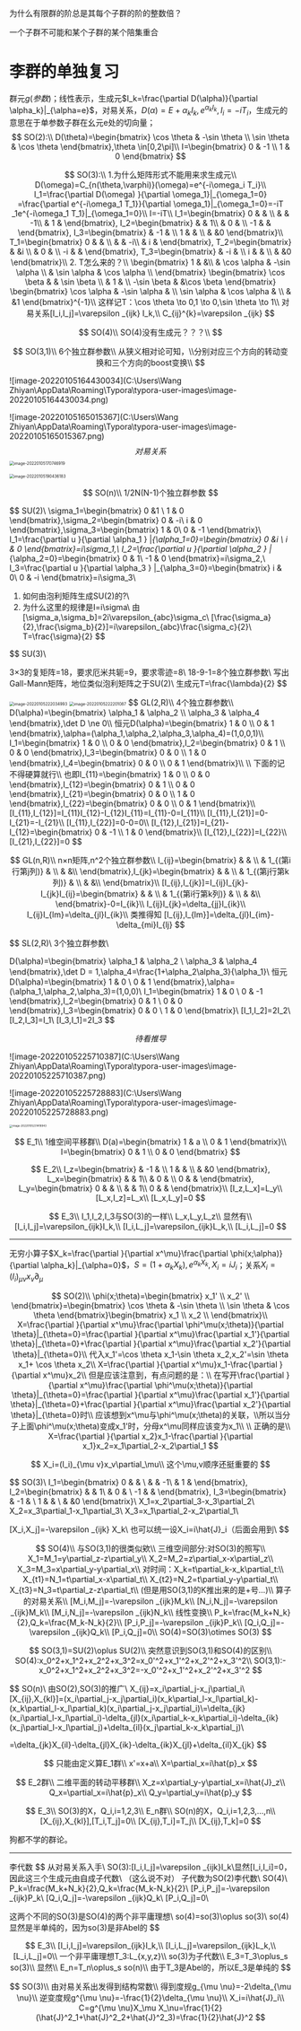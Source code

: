 为什么有限群的阶总是其每个子群的阶的整数倍？

一个子群不可能和某个子群的某个陪集重合

# 李群的单独复习

群元$g(参数)$；线性表示，生成元$I_k=\frac{\partial D(\alpha)}{\partial \alpha_k}|_{\alpha=e}$，对易关系，$D(\alpha)=E+\alpha_kI_k,e^{\alpha_kI_k},I_i=-iT_i$，生成元的意思在于单参数子群在幺元e处的切向量；
$$
SO(2):\\
D(\theta)=\begin{bmatrix}
   \cos \theta & -\sin \theta \\
   \sin \theta & \cos \theta
\end{bmatrix},\theta \in[0,2\pi]\\
I=\begin{bmatrix}
  0 & -1 \\
   1 & 0
\end{bmatrix}
$$

$$
SO(3):\\
1.为什么矩阵形式不能用来求生成元\\
D(\omega)=C_{n(\theta,\varphi)}(\omega)=e^{-i\omega_i T_i}\\
I_1=\frac{\partial D(\omega) }{\partial \omega_1}|_{\omega_1=0} =\frac{\partial e^{-i\omega_1 T_1}}{\partial \omega_1}|_{\omega_1=0}=-iT
_1e^{-i\omega_1 T_1}|_{\omega_1=0}\\
I=-iT\\
I_1=\begin{bmatrix}
 0 &  & \\
  &  & -1\\
  & 1 &
\end{bmatrix},
I_2=\begin{bmatrix}
  &  & 1\\
  & 0 & \\
-1  &  &
\end{bmatrix},
I_3=\begin{bmatrix}
  & -1 & \\
 1 &  & \\
  &  &0
\end{bmatrix}\\
T_1=\begin{bmatrix}
 0 &  & \\
  &  & -i\\
  & i &
\end{bmatrix}, T_2=\begin{bmatrix}
  &  &i \\
  & 0 & \\
 -i &  &
\end{bmatrix}, T_3=\begin{bmatrix}
  & -i & \\
 i &  & \\
  & &0
\end{bmatrix}\\
2. T怎么来的？\\
\begin{bmatrix}
 1 &  &\\
& \cos \alpha & -\sin \alpha  \\
& \sin \alpha  & \cos \alpha \\
\end{bmatrix}
\begin{bmatrix}
 \cos \beta &  & \sin \beta \\
  & 1 & \\
-\sin \beta  &  &\cos \beta
\end{bmatrix}
\begin{bmatrix}
 \cos \alpha & -\sin \alpha & \\
\sin \alpha  & \cos \alpha & \\
  &  &1
\end{bmatrix}^{-1}\\
这样记T：\cos \theta \to 0,1 \to 0,\sin \theta \to 1\\
对易关系[I_i,I_j]=\varepsilon _{ijk} I_k,\\
C_{ij}^{k}=\varepsilon _{ijk}
$$

$$
SO(4)\\
SO(4)没有生成元？？？\\
$$

$$
SO(3,1)\\
6个独立群参数\\
从狭义相对论可知，\\分别对应三个方向的转动变换和三个方向的boost变换\\
$$

![image-20220105164430034](C:\Users\Wang Zhiyan\AppData\Roaming\Typora\typora-user-images\image-20220105164430034.png)

![image-20220105165015367](C:\Users\Wang Zhiyan\AppData\Roaming\Typora\typora-user-images\image-20220105165015367.png)
$$
对易关系
$$
<img src="C:\Users\Wang Zhiyan\AppData\Roaming\Typora\typora-user-images\image-20220105170746919.png" alt="image-20220105170746919" style="zoom:50%;" />

<img src="C:\Users\Wang Zhiyan\AppData\Roaming\Typora\typora-user-images\image-20220105190436183.png" alt="image-20220105190436183" style="zoom:50%;" />

$$
SO(n)\\
1/2N(N-1)个独立群参数
$$

$$
SU(2)\\
\sigma_1=\begin{bmatrix}
 0 &1 \\
 1 & 0 \end{bmatrix},\sigma_2=\begin{bmatrix}
 0 & -i\\
 i & 0 \end{bmatrix},\sigma_3=\begin{bmatrix}
 1 & 0\\
 0 & -1 \end{bmatrix}\\
 I_1=\frac{\partial u }{\partial \alpha_1 } |_{\alpha_1=0}=\begin{bmatrix}
 0 &i \\
 i & 0 \end{bmatrix}=i\sigma_1,\\
 I_2=\frac{\partial u }{\partial \alpha_2 } |_{\alpha_2=0}=\begin{bmatrix}
 0 & 1\\
 -1 & 0 \end{bmatrix}=i\sigma_2,\\
 I_3=\frac{\partial u }{\partial \alpha_3 } |_{\alpha_3=0}=\begin{bmatrix}
 i & 0\\
 0 & -i \end{bmatrix}=i\sigma_3\\
 1. 如何由泡利矩阵生成SU(2)的?\\
 2. 为什么这里的规律是I=i\sigma\\
 由[\sigma_a,\sigma_b]=2i\varepsilon_{abc}\sigma_c\\
 [\frac{\sigma_a}{2},\frac{\sigma_b}{2}]=i\varepsilon_{abc}\frac{\sigma_c}{2}\\
 T=\frac{\sigma}{2}
$$

$$
SU(3)\\

3×3的复矩阵=18，要求厄米共轭=9，要求零迹=8\\
18-9-1=8个独立群参数\\
写出Gall-Mann矩阵，地位类似泡利矩阵之于SU(2)\\
生成元T=\frac{\lambda}{2}
$$

<img src="C:\Users\Wang Zhiyan\AppData\Roaming\Typora\typora-user-images\image-20220105222034993.png" alt="image-20220105222034993" style="zoom: 50%;" />

<img src="C:\Users\Wang Zhiyan\AppData\Roaming\Typora\typora-user-images\image-20220105222201087.png" alt="image-20220105222201087" style="zoom:50%;" />
$$
GL(2,R)\\
4个独立群参数\\
D(\alpha)=\begin{bmatrix}
  \alpha_1 & \alpha_2 \\
   \alpha_3 & \alpha_4
\end{bmatrix},\det D \ne 0\\
恒元D(\alpha)=\begin{bmatrix}
  1 & 0 \\
   0 & 1
\end{bmatrix},\alpha=(\alpha_1,\alpha_2,\alpha_3,\alpha_4)=(1,0,0,1)\\
I_1=\begin{bmatrix}
  1 & 0 \\
   0 & 0
\end{bmatrix},I_2=\begin{bmatrix}
  0 & 1 \\
   0 & 0
\end{bmatrix},I_3=\begin{bmatrix}
  0 & 0 \\
   1 & 0
\end{bmatrix},I_4=\begin{bmatrix}
  0 & 0 \\
   0 & 1
\end{bmatrix}\\
\\
下面的记不得硬算就行\\
也即I_{11}=\begin{bmatrix}
  1 & 0 \\
   0 & 0
\end{bmatrix},I_{12}=\begin{bmatrix}
  0 & 1 \\
   0 & 0
\end{bmatrix},I_{21}=\begin{bmatrix}
  0 & 0 \\
   1 & 0
\end{bmatrix},I_{22}=\begin{bmatrix}
  0 & 0 \\
   0 & 1
\end{bmatrix}\\ 
[I_{11},I_{12}]=I_{11}I_{12}-I_{12}I_{11}=I_{11}-0=I_{11}\\
[I_{11},I_{21}]=0-I_{21}=-I_{21}\\
[I_{11},I_{22}]=0-0=0\\
[I_{12},I_{21}]=I_{21}-I_{12}=\begin{bmatrix}
  0 & -1 \\
   1 & 0
\end{bmatrix}\\
[I_{12},I_{22}]=I_{22}\\
[I_{21},I_{22}]=0
$$

$$
GL(n,R)\\
n×n矩阵,n^2个独立群参数\\
I_{ij}=\begin{bmatrix}
  & &  \\
  & 1_{(第i行第j列)} &  \\
  &  &\\
\end{bmatrix},I_{jk}=\begin{bmatrix}
  & &  \\
  & 1_{(第j行第k列)} &  \\
  &  &\\
\end{bmatrix}\\
[I_{ij},I_{jk}]=I_{ij}I_{jk}-I_{jk}I_{ij}=\begin{bmatrix}
  & &  \\
  & 1_{(第i行第k列)} &  \\
  &  &\\
\end{bmatrix}-0=I_{ik}\\
I_{ij}I_{jk}=\delta_{jj}I_{ik}\\
I_{ij}I_{lm}=\delta_{jl}I_{ik}\\
类推得知
[I_{ij},I_{lm}]=\delta_{jl}I_{im}-\delta_{mi}I_{lj}
$$

$$
SL(2,R)\\
3个独立群参数\\

D(\alpha)=\begin{bmatrix}
  \alpha_1 & \alpha_2 \\
   \alpha_3 & \alpha_4
\end{bmatrix},\det D = 1,\alpha_4=\frac{1+\alpha_2\alpha_3}{\alpha_1}\\
恒元D(\alpha)=\begin{bmatrix}
  1 & 0 \\
   0 & 1
\end{bmatrix},\alpha=(\alpha_1,\alpha_2,\alpha_3)=(1,0,0)\\
I_1=\begin{bmatrix}
  1 & 0 \\
   0 & -1
\end{bmatrix},I_2=\begin{bmatrix}
  0 & 1 \\
   0 & 0
\end{bmatrix},I_3=\begin{bmatrix}
  0 & 0 \\
   1 & 0
\end{bmatrix}\\
[I_1,I_2]=2I_2\\
[I_2,I_3]=I_1\\
[I_3,I_1]=2I_3
$$

$$
待看 推导
$$

![image-20220105225710387](C:\Users\Wang Zhiyan\AppData\Roaming\Typora\typora-user-images\image-20220105225710387.png)

![image-20220105225728883](C:\Users\Wang Zhiyan\AppData\Roaming\Typora\typora-user-images\image-20220105225728883.png)



<img src="C:\Users\Wang Zhiyan\AppData\Roaming\Typora\typora-user-images\image-20220105231418943.png" alt="image-20220105231418943" style="zoom:33%;" />


$$
E_1\\
1维空间平移群\\
D(a)=\begin{bmatrix}
  1 & a \\
   0 & 1
\end{bmatrix}\\
I=\begin{bmatrix}
  0 & 1 \\
   0 & 0
\end{bmatrix}
$$

$$
E_2\\
I_z=\begin{bmatrix}
  & -1 & \\
 1 &  & \\
  &  &0
 \end{bmatrix},
 L_x=\begin{bmatrix}
  &  & 1\\
  & 0 & \\
0  &  &
 \end{bmatrix},
  L_y=\begin{bmatrix}
0  &  & \\
  &  & 1\\
0  &  &
 \end{bmatrix}\\
 [I_z,L_x]=L_y\\
 [L_x,I_z]=L_x\\
 [L_x,L_y]=0
$$

$$
E_3\\
I_1,I_2,I_3与SO(3)的一样\\
L_x,L_y,L_z\\
显然有\\
[I_i,I_j]=\varepsilon_{ijk}I_k,\\
[I_i,L_j]=\varepsilon_{ijk}L_k,\\
[L_i,L_j]=0
$$





------

无穷小算子$X_k=\frac{\partial }{\partial x^\mu}\frac{\partial \phi(x;\alpha)}{\partial \alpha_k}|_{\alpha=0}$$，S=(1+\alpha_kX_k),e^{\alpha_kX_k},X_i=iJ_i$；关系$X_i=(I_i)_{\mu v}x_v\partial_\mu$

$$
SO(2)\\
\phi(x;\theta)=\begin{bmatrix}
x_1' \\
x_2' \\
\end{bmatrix}=\begin{bmatrix}
   \cos \theta & -\sin \theta \\
   \sin \theta & \cos \theta
\end{bmatrix}\begin{bmatrix}
x_1 \\
x_2 \\
\end{bmatrix}\\
X=\frac{\partial }{\partial x^\mu}\frac{\partial \phi^\mu(x;\theta)}{\partial \theta}|_{\theta=0}=\frac{\partial }{\partial x^\mu}\frac{\partial x_1'}{\partial \theta}|_{\theta=0}+\frac{\partial }{\partial x^\mu}\frac{\partial x_2'}{\partial \theta}|_{\theta=0}\\
代入x_1'=\cos \theta x_1-\sin \theta x_2,x_2'=\sin \theta x_1+ \cos \theta x_2\\
X=\frac{\partial }{\partial x^\mu}x_1-\frac{\partial }{\partial x^\mu}x_2\\
但是应该注意到，有点问题的是：\\
在写开\frac{\partial }{\partial x^\mu}\frac{\partial \phi^\mu(x;\theta)}{\partial \theta}|_{\theta=0}=\frac{\partial }{\partial x^\mu}\frac{\partial x_1'}{\partial \theta}|_{\theta=0}+\frac{\partial }{\partial x^\mu}\frac{\partial x_2'}{\partial \theta}|_{\theta=0}时\\
应该想到x^\mu与\phi^\mu(x;\theta)的关联，\\所以当分子上面\phi^\mu(x;\theta)变成x_1'时，分母x^\mu同样应该变为x_1\\
\\
正确的是\\
X=\frac{\partial }{\partial x_2}x_1-\frac{\partial }{\partial x_1}x_2=x_1\partial_2-x_2\partial_1
$$

$$
X_i=(I_i)_{\mu v}x_v\partial_\mu\\
这个\mu,v顺序还挺重要的
$$

$$
SO(3)\\
I_1=\begin{bmatrix}
 0 &  & \\
  &  & -1\\
  & 1 &
\end{bmatrix},
I_2=\begin{bmatrix}
  &  & 1\\
  & 0 & \\
-1  &  &
\end{bmatrix},
I_3=\begin{bmatrix}
  & -1 & \\
 1 &  & \\
  &  &0
\end{bmatrix}\\
X_1=x_2\partial_3-x_3\partial_2\\
X_2=x_3\partial_1-x_1\partial_3\\
X_3=x_1\partial_2-x_2\partial_1\\

[X_i,X_j]=-\varepsilon _{ijk} X_k\\
也可以统一设X_i=i\hat{J}_i（后面会用到\\
$$

$$
SO(4)\\
与SO(3,1)的很类似欸\\
三维空间部分:对SO(3)的照写\\
X_1=M_1=y\partial_z-z\partial_y\\
X_2=M_2=z\partial_x-x\partial_z\\
X_3=M_3=x\partial_y-y\partial_x\\
对时间：X_k=t\partial_k-x_k\partial_t:\\
X_{t1}=N_1=t\partial_x-x\partial_t\\
X_{t2}=N_2=t\partial_y-y\partial_t\\
X_{t3}=N_3=t\partial_z-z\partial_t\\
(但是用SO(3,1)的K推出来的是+号...)\\
算子的对易关系\\
[M_i,M_j]=-\varepsilon _{ijk}M_k\\
[N_i,N_j]=-\varepsilon _{ijk}M_k\\
[M_i,N_j]=-\varepsilon _{ijk}N_k\\
线性变换\\
P_k=\frac{M_k+N_k}{2},Q_k=\frac{M_k-N_k}{2}\\
[P_i,P_j]=-\varepsilon _{ijk}P_k\\
[Q_i,Q_j]=-\varepsilon _{ijk}Q_k\\
[P_i,Q_j]=0\\
SO(4)=SO(3)\otimes SO(3)
$$

$$
SO(3,1)=SU(2)\oplus SU(2)\\
突然意识到SO(3,1)和SO(4)的区别\\
SO(4):x_0^2+x_1^2+x_2^2+x_3^2=x_0'^2+x_1'^2+x_2'^2+x_3'^2\\
SO(3,1):-x_0^2+x_1^2+x_2^2+x_3^2=-x_0'^2+x_1'^2+x_2'^2+x_3'^2
$$

$$
SO(n)\\
由SO(2),SO(3)的推广\\
X_{ij}=x_i\partial_j-x_j\partial_i\\
[X_{ij},X_{kl}]=(x_i\partial_j-x_j\partial_i)(x_k\partial_l-x_l\partial_k)-(x_k\partial_l-x_l\partial_k)(x_i\partial_j-x_j\partial_i)\\=\delta_{jk}(x_i\partial_l-x_l\partial_i)-\delta_{jl}(x_i\partial_k-x_k\partial_i)-\delta_{ik}(x_j\partial_l-x_l\partial_j)+\delta_{il}(x_j\partial_k-x_k\partial_j)\\

=\delta_{jk}X_{il}-\delta_{jl}X_{ik}-\delta_{ik}X_{jl}+\delta_{il}X_{jk}
$$

$$
只能由定义算E_1群\\
x'=x+a\\
X=\partial_x=i\hat{p}_x
$$

$$
E_2群\\
二维平面的转动平移群\\
X_z=x\partial_y-y\partial_x=i\hat{J}_z\\
Q_x=\partial_x=i\hat{p}_x\\
Q_y=\partial_y=i\hat{p}_y
$$

$$
E_3\\
SO(3)的X，Q_i,i=1,2,3\\
E_n群\\
SO(n)的X，Q_i,i=1,2,3,...,n\\
[X_{ij},X_{kl}],[T_i,T_j]=0\\
[X_{ij},T_i]=T_j\\
[X_{ij},T_k]=0
$$

狗都不学的群论。



------

李代数
$$
从对易关系入手\\
SO(3):[I_i,I_j]=\varepsilon _{ijk}I_k\\显然[I_i,I_i]=0，因此这三个生成元由自成子代数\\
（这么说不对）
子代数为SO(2)李代数\\
SO(4)\\
P_k=\frac{M_k+N_k}{2},Q_k=\frac{M_k-N_k}{2}\\
[P_i,P_j]=-\varepsilon _{ijk}P_k\\
[Q_i,Q_j]=-\varepsilon _{ijk}Q_k\\
[P_i,Q_j]=0\\

这两个不同的SO(3)是SO(4)的两个非平庸理想\\
so(4)=so(3)\oplus so(3)\\
so(4)显然是半单纯的，因为so(3)是非Abel的
$$

$$
E_3\\
[I_i,I_j]=\varepsilon_{ijk}I_k,\\
[I_i,L_j]=\varepsilon_{ijk}L_k,\\
[L_i,L_j]=0\\
一个非平庸理想T_3:L_{x,y,z}\\
so(3)为子代数\\
E_3=T_3\oplus_s so(3)\\
显然\\
E_n=T_n\oplus_s so(n)\\
由于T_3是Abel的，所以E_3是单纯的
$$


$$
SO(3)\\
由对易关系出发得到结构常数\\
得到度规g_{\mu \nu}=-2\delta_{\mu \nu}\\
逆变度规g^{\mu \nu}=-\frac{1}{2}\delta_{\mu \nu}\\
X_i=i\hat{J}_i\\
C=g^{\mu \nu}X_\mu X_\nu=\frac{1}{2}(\hat{J}^2_1+\hat{J}^2_2+\hat{J}^2_3)=\frac{1}{2}\hat{J}^2
$$
